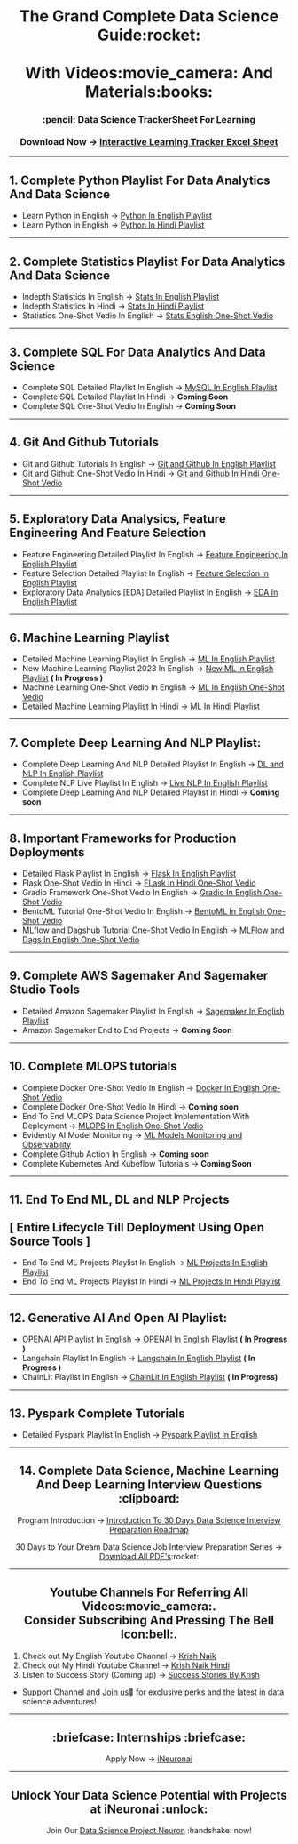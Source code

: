 <h1 align="center">
    The Grand Complete Data Science Guide:rocket: <br><br>
    With Videos:movie_camera: And Materials:books:
</h1>  

<h3 align="center">:pencil: Data Science TrackerSheet For Learning <br><br> Download Now -> <a href="https://drive.google.com/file/d/18doA_wMja2nAawcE6imIcfnEMf-Pir2n/view">Interactive Learning Tracker Excel Sheet</a></h3>  

---

## 1. Complete Python Playlist For Data Analytics And Data Science

- Learn Python in English -> [Python In English Playlist](https://youtube.com/playlist?list=PLZoTAELRMXVNUL99R4bDlVYsncUNvwUBB&feature=shared)
- Learn Python in English -> [Python In Hindi Playlist](https://youtube.com/playlist?list=PLTDARY42LDV4qqiJd1Z1tShm3mp9-rP4v&feature=shared)

---

## 2. Complete Statistics Playlist For Data Analytics And Data Science

- Indepth Statistics In English -> [Stats In English Playlist](https://youtube.com/playlist?list=PLZoTAELRMXVMhVyr3Ri9IQ-t5QPBtxzJO&feature=shared)
- Indepth Statistics In Hindi -> [Stats In Hindi Playlist](https://youtube.com/playlist?list=PLTDARY42LDV6YHSRo669_uDDGmUEmQnDJ&feature=shared)
- Statistics One-Shot Vedio In English  -> [Stats English One-Shot Vedio](https://www.youtube.com/watch?v=LZzq1zSL1bs) 

---

## 3. Complete SQL For Data Analytics And Data Science

- Complete SQL Detailed Playlist In English -> [MySQL In English Playlist](https://youtube.com/playlist?list=PLZoTAELRMXVNMRWlVf0bDDSxNEn38u9Cl&feature=shared)
- Complete SQL Detailed Playlist In Hindi -> **Coming Soon**
- Complete SQL One-Shot Vedio In English -> **Coming Soon**

---

## 4. Git And Github Tutorials

- Git and Github Tutorials In English -> [Git and Github In English Playlist](https://youtube.com/playlist?list=PLZoTAELRMXVOSsBerFZKsdCaA4RYr4RGW&feature=shared)
- Git and Github One-Shot Vedio In Hindi -> [Git and Github In Hindi One-Shot Vedio](https://youtu.be/8KtY8ihZ8ME?feature=shared)

---

## 5. Exploratory Data Analysics, Feature Engineering And Feature Selection

- Feature Engineering Detailed Playlist In English -> [Feature Engineering In English Playlist](https://youtube.com/playlist?list=PLZoTAELRMXVPwYGE2PXD3x0bfKnR0cJjN&feature=shared)
- Feature Selection Detailed Playlist In English -> [Feature Selection In English Playlist](https://youtube.com/playlist?list=PLZoTAELRMXVPgjwJ8VyRoqmfNs2CJwhVH&feature=shared) 
- Exploratory Data Analysics [EDA] Detailed Playlist In English -> [EDA In English Playlist](https://youtube.com/playlist?list=PLxvLUL96MOO6F8x2fLgFlNrJVcKPQuS3a&feature=shared)

---

## 6. Machine Learning Playlist

- Detailed Machine Learning Playlist In English -> [ML In English Playlist](https://youtube.com/playlist?list=PLZoTAELRMXVPBTrWtJkn3wWQxZkmTXGwe&feature=shared)
- New Machine Learning Playlist 2023 In English -> [New ML In English Playlist](https://youtube.com/playlist?list=PLZoTAELRMXVPMbdMTjwolBI0cJcvASePD&feature=shared) **( In Progress )**
- Machine Learning One-Shot Vedio In English -> [ML In English One-Shot Vedio](https://www.youtube.com/watch?v=JxgmHe2NyeY) 
- Detailed Machine Learning Playlist In Hindi ->  [ML In Hindi Playlist](https://youtube.com/playlist?list=PLTDARY42LDV7WGmlzZtY-w9pemyPrKNUZ&feature=shared) 

---

## 7. Complete Deep Learning And NLP Playlist:

- Complete Deep Learning And NLP Detailed Playlist In English -> [DL and NLP In English Playlist](https://youtube.com/playlist?list=PLZoTAELRMXVPGU70ZGsckrMdr0FteeRUi&feature=shared)
- Complete NLP Live Playlist In English -> [Live NLP In English Playlist](https://youtube.com/playlist?list=PLZoTAELRMXVNNrHSKv36Lr3_156yCo6Nn&feature=shared)
- Complete Deep Learning And NLP Detailed Playlist In Hindi -> **Coming soon**

---

## 8. Important Frameworks for Production Deployments

- Detailed Flask Playlist In English -> [Flask In English Playlist](https://youtube.com/playlist?list=PLZoTAELRMXVPBaLN3e-uoVRR9hlRFRfUc&feature=shared)
- Flask One-Shot Vedio In Hindi -> [FLask In Hindi One-Shot Vedio](https://www.youtube.com/watch?v=KF-rDqQfqz0)
- Gradio Framework One-Shot Vedio In English -> [Gradio In English One-Shot Vedio](https://www.youtube.com/watch?v=wruyZWre2sM)
- BentoML Tutorial One-Shot Vedio In English -> [BentoML In English One-Shot Vedio](https://www.youtube.com/watch?v=i_FtfdOKa2M)
- MLflow and Dagshub Tutorial One-Shot Vedio In English -> [MLFlow and Dags In English One-Shot Vedio](https://www.youtube.com/watch?v=qdcHHrsXA48)

---

## 9. Complete AWS Sagemaker And Sagemaker Studio Tools

- Detailed Amazon Sagemaker Playlist In English -> [Sagemaker In English Playlist](https://youtube.com/playlist?list=PLZoTAELRMXVONh5mHrXowH6-dgyWoC_Ew&feature=shared)
- Amazon Sagemaker End to End Projects -> **Coming Soon**

---

## 10. Complete MLOPS tutorials

- Complete Docker One-Shot Vedio In English -> [Docker In English One-Shot Vedio](https://www.youtube.com/watch?v=8vmKtS8W7IQ)
- Complete Docker One-Shot Vedio In Hindi -> **Coming soon**
- End To End MLOPS Data Science Project Implementation With Deployment -> [MLOPS In English One-Shot Vedio](https://www.youtube.com/watch?v=pxk1Fr33-L4)
- Evidently AI Model Monitoring -> [ML Models Monitoring and Observability](https://www.youtube.com/watch?v=cgc3dSEAel0) 
- Complete Github Action In English -> **Coming soon**
- Complete Kubernetes And Kubeflow Tutorials -> **Coming Soon**

---

<h2 align="left">11. End To End ML, DL and NLP Projects <br><br> [ Entire Lifecycle Till Deployment Using Open Source Tools ]</h2>  

- End To End ML Projects Playlist In English -> [ML Projects In English Playlist](https://youtube.com/playlist?list=PLZoTAELRMXVPS-dOaVbAux22vzqdgoGhG&feature=shared)
- End To End ML Projects Playlist In Hindi ->  [ML Projects In Hindi Playlist](https://youtube.com/playlist?list=PLTDARY42LDV7jzL_f68SY-eOQ9tY2lYvR&feature=shared)

---

## 12. Generative AI And Open AI Playlist:

- OPENAI API Playlist In English -> [OPENAI In English Playlist](https://youtube.com/playlist?list=PLZoTAELRMXVMTWGW9iS45ZTcMsntos6VO&feature=shared) **( In Progress )**
- Langchain Playlist In English -> [Langchain In English Playlist](https://youtube.com/playlist?list=PLZoTAELRMXVORE4VF7WQ_fAl0L1Gljtar&feature=shared) **( In Progress )**
- ChainLit Playlist In English -> [ChainLit In English Playlist](https://youtube.com/playlist?list=PLZoTAELRMXVNVTonUTb7Apea_p6KYA0vB&feature=shared) **( In Progress)**

---

## 13. Pyspark Complete Tutorials

- Detailed Pyspark Playlist In English -> [Pyspark Playlist In English](https://youtube.com/playlist?list=PLZoTAELRMXVNjiiawhzZ0afHcPvC8jpcg&feature=shared)

---

<h2 align="center">14. Complete Data Science, Machine Learning And Deep Learning Interview Questions :clipboard:</h2>  

<p align="center">Program Introduction -> <a href="https://youtu.be/QnDIY-nRHPw?feature=shared">Introduction To 30 Days Data Science Interview Preparation Roadmap</a></p>

<p align="center">30 Days to Your Dream Data Science Job Interview Preparation Series -> <a href="https://github.com/iNeuronai/interview-question-data-science-">Download All PDF's</a>:rocket:</p>

---

<h2 align="center">Youtube Channels For Referring All Videos:movie_camera:.<br>Consider Subscribing And Pressing The Bell Icon:bell:.</h2> 

1. Check out My English Youtube Channel -> [Krish Naik](https://www.youtube.com/@krishnaik06)
2. Check out My Hindi Youtube Channel -> [Krish Naik Hindi](https://www.youtube.com/@krishnaikhindi)
3. Listen to Success Story (Coming up) -> [Success Stories By Krish](https://www.youtube.com/channel/UCNSHtBgZ3dhcpv190JrK_LQ)
- Support Channel and [Join us](https://www.youtube.com/channel/UCNU_lfiiWBdtULKOw6X0Dig/join):link: for exclusive perks and the latest in data science adventures!

---

<h2 align="center"> :briefcase: Internships :briefcase:</h2>  

<p align="center">Apply Now -> <a href="https://internship.ineuron.ai/">iNeuronai</a></p>

---

<h2 align="center">Unlock Your Data Science Potential with Projects at iNeuronai :unlock:</h2>  

<p align="center">Join Our <a href="https://ineuron.ai/one-neuron/Data-science-Projects-Neuron?source=one_neuron_listing">Data Science Project Neuron</a> :handshake: now!</p>  

